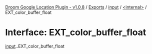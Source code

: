 [Droom Google Location Plugin - v1.0.8](../README.md) / [Exports](../modules.md) / [input](../modules/input.md) / [<internal\>](../modules/input._internal_.md) / EXT\_color\_buffer\_float

# Interface: EXT\_color\_buffer\_float

[input](../modules/input.md).[<internal>](../modules/input._internal_.md).EXT_color_buffer_float

